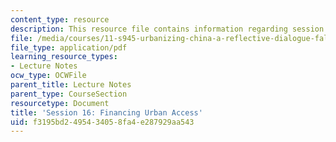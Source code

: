 ```yaml
---
content_type: resource
description: This resource file contains information regarding session 16.
file: /media/courses/11-s945-urbanizing-china-a-reflective-dialogue-fall-2013/f3195bd2495434058fa4e287929aa543_MIT11_S945F13_Session16.pdf
file_type: application/pdf
learning_resource_types:
- Lecture Notes
ocw_type: OCWFile
parent_title: Lecture Notes
parent_type: CourseSection
resourcetype: Document
title: 'Session 16: Financing Urban Access'
uid: f3195bd2-4954-3405-8fa4-e287929aa543
---
```

